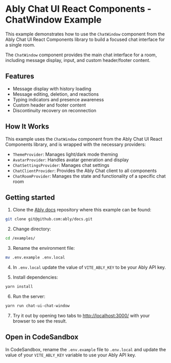 # Ably Chat UI React Components - ChatWindow Example

This example demonstrates how to use the `ChatWindow` component from the Ably Chat UI React Components library to build a focused chat interface for a single room.

The `ChatWindow` component provides the main chat interface for a room, including message display, input, and custom header/footer content.

## Features

- Message display with history loading
- Message editing, deletion, and reactions
- Typing indicators and presence awareness
- Custom header and footer content
- Discontinuity recovery on reconnection

## How It Works

This example uses the `ChatWindow` component from the Ably Chat UI React Components library, and is wrapped with the necessary providers:

- `ThemeProvider`: Manages light/dark mode theming
- `AvatarProvider`: Handles avatar generation and display
- `ChatSettingsProvider`: Manages chat settings
- `ChatClientProvider`: Provides the Ably Chat client to all components
- `ChatRoomProvider`: Manages the state and functionality of a specific chat room

## Getting started

1. Clone the [Ably docs](https://github.com/ably/docs) repository where this example can be found:

  ```sh
  git clone git@github.com:ably/docs.git
  ```

2. Change directory:

  ```sh
  cd /examples/
  ```

3. Rename the environment file:

  ```sh
  mv .env.example .env.local
  ```

4. In `.env.local` update the value of `VITE_ABLY_KEY` to be your Ably API key.

5. Install dependencies:

  ```sh
  yarn install
  ```

6. Run the server:

  ```sh
  yarn run chat-ui-chat-window
  ```

7. Try it out by opening two tabs to [http://localhost:3000/](http://localhost:3000/) with your browser to see the result.

## Open in CodeSandbox

In CodeSandbox, rename the `.env.example` file to `.env.local` and update the value of your `VITE_ABLY_KEY` variable to use your Ably API key.

